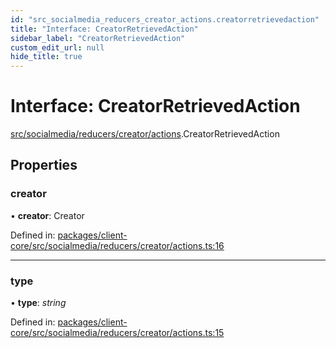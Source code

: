 ```yaml
---
id: "src_socialmedia_reducers_creator_actions.creatorretrievedaction"
title: "Interface: CreatorRetrievedAction"
sidebar_label: "CreatorRetrievedAction"
custom_edit_url: null
hide_title: true
---
```


# Interface: CreatorRetrievedAction

[src/socialmedia/reducers/creator/actions](../modules/src_socialmedia_reducers_creator_actions.md).CreatorRetrievedAction

## Properties

### creator

• **creator**: Creator

Defined in: [packages/client-core/src/socialmedia/reducers/creator/actions.ts:16](https://github.com/xr3ngine/xr3ngine/blob/716a06460/packages/client-core/src/socialmedia/reducers/creator/actions.ts#L16)

___

### type

• **type**: *string*

Defined in: [packages/client-core/src/socialmedia/reducers/creator/actions.ts:15](https://github.com/xr3ngine/xr3ngine/blob/716a06460/packages/client-core/src/socialmedia/reducers/creator/actions.ts#L15)

